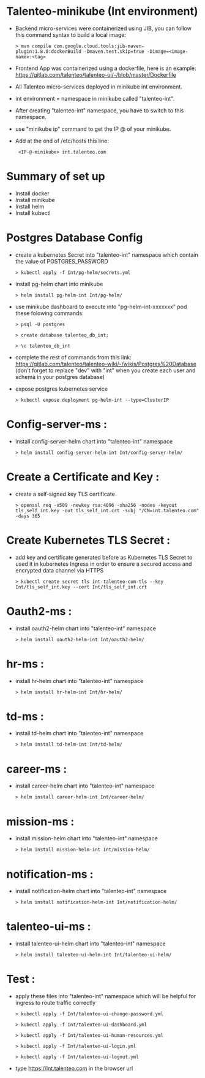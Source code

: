 # Talenteo-minikube (Int environment)
+ Backend micro-services were containerized using JIB, you can follow this command syntax to build a local image:
    
    ```
    > mvn compile com.google.cloud.tools:jib-maven-plugin:1.8.0:dockerBuild -Dmaven.test.skip=true -Dimage=<image-name>:<tag>
    ```
+ Frontend App was containerized using a dockerfile, here is an example: https://gitlab.com/talenteo/talenteo-ui/-/blob/master/Dockerfile
+ All Talenteo micro-services deployed in minikube int environment. 
+ int environment = namespace in minikube called "talenteo-int".
+ After creating "talenteo-int" namespace, you have to switch to this namespace.
+ use "minikube ip" command to get the IP @ of your minikube.
+ Add at the end of /etc/hosts this line:  
    ```
     <IP-@-minikube> int.talenteo.com
    ```

# Summary of set up
+ Install docker
+ Install minikube
+ Install helm
+ Install kubectl


# Postgres Database Config
+ create a kubernetes Secret into "talenteo-int" namespace which contain the value of POSTGRES_PASSWORD
    
    ```
    > kubectl apply -f Int/pg-helm/secrets.yml 
    ```

+ install pg-helm chart into minikube

    ```
    > helm install pg-helm-int Int/pg-helm/
    ```
+ use minikube dashboard to execute into "pg-helm-int-xxxxxxx" pod these folowing commands:

    ```
    > psql -U postgres
    ```
    ```
    > create database talenteo_db_int;
    ```
    ```
    > \c talenteo_db_int
    ```
+ complete the rest of commands from this link: https://gitlab.com/talenteo/talenteo-wiki/-/wikis/Postgres%20Database (don't forget to replace "dev" with "int" when you create each user and schema in your postgres database)
+ expose postgres kubernetes service
    ```
    > kubectl expose deployment pg-helm-int --type=ClusterIP
    ```

# Config-server-ms :
+ install config-server-helm chart into "talenteo-int" namespace

    ```
    > helm install config-server-helm-int Int/config-server-helm/
    ```

# Create a Certificate and Key :
+ create a self-signed key TLS certificate

    ```
    > openssl req -x509 -newkey rsa:4096 -sha256 -nodes -keyout tls_self_int.key -out tls_self_int.crt -subj "/CN=int.talenteo.com" -days 365
    ```

# Create Kubernetes TLS Secret :
+ add key and certificate generated before as Kubernetes TLS Secret to used it in kubernetes Ingress in order to ensure a secured access and encrypted data channel via HTTPS

    ```
    > kubectl create secret tls int-talenteo-com-tls --key Int/tls_self_int.key --cert Int/tls_self_int.crt
    ```

# Oauth2-ms :
+ install oauth2-helm chart into "talenteo-int" namespace

    ```
    > helm install oauth2-helm-int Int/oauth2-helm/
    ```


# hr-ms :
+ install hr-helm chart into "talenteo-int" namespace

    ```
    > helm install hr-helm-int Int/hr-helm/
    ```
# td-ms :
+ install td-helm chart into "talenteo-int" namespace

    ```
    > helm install td-helm-int Int/td-helm/
    ```
# career-ms :
+ install career-helm chart into "talenteo-int" namespace

    ```
    > helm install career-helm-int Int/career-helm/
    ```
# mission-ms :
+ install mission-helm chart into "talenteo-int" namespace

    ```
    > helm install mission-helm-int Int/mission-helm/
    ```
# notification-ms :
+ install notification-helm chart into "talenteo-int" namespace

    ```
    > helm install notification-helm-int Int/notification-helm/
    ```
# talenteo-ui-ms :
+ install talenteo-ui-helm chart into "talenteo-int" namespace

    ```
    > helm install talenteo-ui-helm-int Int/talenteo-ui-helm/
    ```
# Test :
+ apply these files into "talenteo-int" namespace which will be helpful for ingress to route traffic correctly

    ```
    > kubectl apply -f Int/talenteo-ui-change-password.yml
    ```
    ```
    > kubectl apply -f Int/talenteo-ui-dashboard.yml
    ```
    ```
    > kubectl apply -f Int/talenteo-ui-human-resources.yml
    ```
    ```
    > kubectl apply -f Int/talenteo-ui-login.yml
    ```
    ```
    > kubectl apply -f Int/talenteo-ui-logout.yml
    ```
+ type https://int.talenteo.com in the browser url